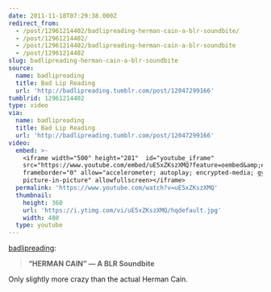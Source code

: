 ```yaml
---
date: 2011-11-18T07:29:38.000Z
redirect_from:
  - /post/12961214402/badlipreading-herman-cain-a-blr-soundbite/
  - /post/12961214402/
  - /post/12961214402/badlipreading-herman-cain-a-blr-soundbite
  - /post/12961214402
slug: badlipreading-herman-cain-a-blr-soundbite
source:
  name: badlipreading
  title: Bad Lip Reading
  url: 'http://badlipreading.tumblr.com/post/12047299166'
tumblrid: 12961214402
type: video
via:
  name: badlipreading
  title: Bad Lip Reading
  url: 'http://badlipreading.tumblr.com/post/12047299166'
video:
  embed: >-
    <iframe width="500" height="281"  id="youtube_iframe"
    src="https://www.youtube.com/embed/uE5xZKszXMQ?feature=oembed&amp;enablejsapi=1&amp;origin=https://safe.txmblr.com&amp;wmode=opaque"
    frameborder="0" allow="accelerometer; autoplay; encrypted-media; gyroscope;
    picture-in-picture" allowfullscreen></iframe>
  permalink: 'https://www.youtube.com/watch?v=uE5xZKszXMQ'
  thumbnail:
    height: 360
    url: 'https://i.ytimg.com/vi/uE5xZKszXMQ/hqdefault.jpg'
    width: 480
  type: youtube
---
```

<p><a href="http://badlipreading.tumblr.com/post/12047299166" class="tumblr_blog">badlipreading</a>:</p>

<blockquote><p><strong>“HERMAN CAIN” — A BLR Soundbite</strong></p></blockquote>

<p>Only slightly more crazy than the actual Herman Cain.</p>
